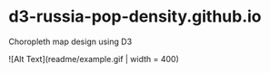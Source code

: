 # d3-russia-pop-density.github.io
Choropleth map design using D3

![Alt Text](readme/example.gif | width = 400)
